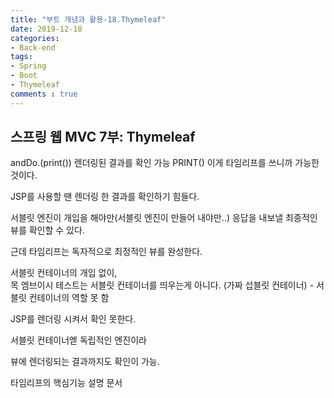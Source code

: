 ```yaml
---
title: "부트 개념과 활용-18.Thymeleaf"
date: 2019-12-18
categories:
- Back-end
tags:
- Spring 
- Boot
- Thymeleaf
comments : true
---
```


## 스프링 웹 MVC 7부: Thymeleaf





andDo.(print())
렌더링된 결과를 확인 가능 PRINT()
이게 타임리프를 쓰니까 가능한 것이다.     

JSP를 사용할 땐 렌더링 한 결과를 확인하기 힘들다.      

서블릿 엔진이 개입을 해야만(서블릿 엔진이 만들어 내야만..) 응답을 내보낼 최종적인 뷰를 확인할 수 있다.        

근데 타임리프는 독자적으로 최정적인 뷰를 완성한다.           

서블릿 컨테이너의 개입 없이,         
목 엠브이시 테스트는 서블릿 컨테이너를 띄우는게 아니다. (가짜 섭블릿 컨테이너) - 서블릿 컨테이너의 역할 못 함

JSP를 렌더링 시켜서 확인 못한다. 

서블릿 컨테이너엗 독립적인 엔진이라

뷰에 렌더링되는 결과까지도 확인이 가능.






타임리프의 핵심기능 설명 문서





